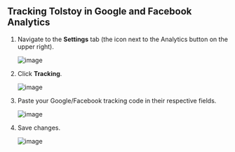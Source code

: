 ## Tracking Tolstoy in Google and Facebook Analytics

1. Navigate to the **Settings** tab (the icon next to the Analytics button on the upper right).

   ![image](https://github.com/user-attachments/assets/000a25fb-4131-452d-832f-f206ce5f8f95)
   
3. Click **Tracking**.

   ![image](https://github.com/user-attachments/assets/dbe8d45b-5d69-4559-a912-0fb89b5630d5)

5. Paste your Google/Facebook tracking code in their respective fields.

   ![image](https://github.com/user-attachments/assets/087126e5-88d5-4a45-a495-f045191f27a8)

7. Save changes.

   ![image](https://github.com/user-attachments/assets/6a26ec90-3da3-47b3-bb3f-02d16db4df81)
